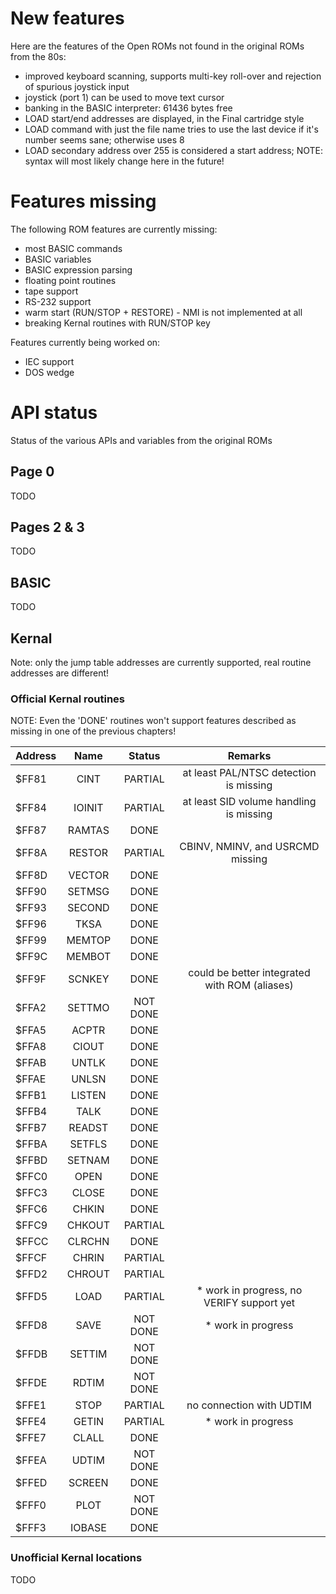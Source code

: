 # New features


Here are the features of the Open ROMs not found in the original ROMs from the 80s:

* improved keyboard scanning, supports multi-key roll-over and rejection of spurious joystick input
* joystick (port 1) can be used to move text cursor
* banking in the BASIC interpreter: 61436 bytes free
* LOAD start/end addresses are displayed, in the Final cartridge style
* LOAD command with just the file name tries to use the last device if it's number seems sane; otherwise uses 8
* LOAD secondary address over 255 is considered a start address; NOTE: syntax will most likely change here in the future!

# Features missing


The following ROM features are currently missing:

* most BASIC commands
* BASIC variables
* BASIC expression parsing
* floating point routines
* tape support
* RS-232 support
* warm start (RUN/STOP + RESTORE) - NMI is not implemented at all
* breaking Kernal routines with RUN/STOP key

Features currently being worked on:

* IEC support
* DOS wedge


# API status


Status of the various APIs and variables from the original ROMs


## Page 0


TODO


## Pages 2 & 3


TODO


## BASIC


TODO


## Kernal


Note: only the jump table addresses are currently supported, real routine addresses are different!


### Official Kernal routines

NOTE: Even the 'DONE' routines won't support features described as missing in one of the previous chapters!


| Address | Name   | Status   |  Remarks                                      |
| ------- | :----: | :------: | :-------------------------------------------: |
| $FF81   | CINT   | PARTIAL  | at least PAL/NTSC detection is missing        |
| $FF84   | IOINIT | PARTIAL  | at least SID volume handling is missing       |
| $FF87   | RAMTAS | DONE     |                                               |
| $FF8A   | RESTOR | PARTIAL  | CBINV, NMINV, and USRCMD missing              |
| $FF8D   | VECTOR | DONE     |                                               |
| $FF90   | SETMSG | DONE     |                                               |
| $FF93   | SECOND | DONE     |                                               |
| $FF96   | TKSA   | DONE     |                                               |
| $FF99   | MEMTOP | DONE     |                                               |
| $FF9C   | MEMBOT | DONE     |                                               |
| $FF9F   | SCNKEY | DONE     | could be better integrated with ROM (aliases) |
| $FFA2   | SETTMO | NOT DONE |                                               |
| $FFA5   | ACPTR  | DONE     |                                               |
| $FFA8   | CIOUT  | DONE     |                                               |
| $FFAB   | UNTLK  | DONE     |                                               |
| $FFAE   | UNLSN  | DONE     |                                               |
| $FFB1   | LISTEN | DONE     |                                               |
| $FFB4   | TALK   | DONE     |                                               |
| $FFB7   | READST | DONE     |                                               |
| $FFBA   | SETFLS | DONE     |                                               |
| $FFBD   | SETNAM | DONE     |                                               |
| $FFC0   | OPEN   | DONE     |                                               |
| $FFC3   | CLOSE  | DONE     |                                               |
| $FFC6   | CHKIN  | DONE     |                                               |
| $FFC9   | CHKOUT | PARTIAL  |                                               |
| $FFCC   | CLRCHN | DONE     |                                               |
| $FFCF   | CHRIN  | PARTIAL  |                                               |
| $FFD2   | CHROUT | PARTIAL  |                                               |
| $FFD5   | LOAD   | PARTIAL  | * work in progress, no VERIFY support yet     |
| $FFD8   | SAVE   | NOT DONE | * work in progress                            |
| $FFDB   | SETTIM | NOT DONE |                                               |
| $FFDE   | RDTIM  | NOT DONE |                                               |
| $FFE1   | STOP   | PARTIAL  | no connection with UDTIM                      |
| $FFE4   | GETIN  | PARTIAL  | * work in progress                            |
| $FFE7   | CLALL  | DONE     |                                               |
| $FFEA   | UDTIM  | NOT DONE |                                               |
| $FFED   | SCREEN | DONE     |                                               |
| $FFF0   | PLOT   | NOT DONE |                                               |
| $FFF3   | IOBASE | DONE     |                                               |


### Unofficial Kernal locations

TODO
